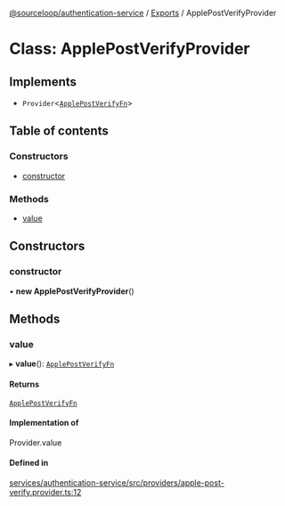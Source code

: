 [@sourceloop/authentication-service](../README.md) / [Exports](../modules.md) / ApplePostVerifyProvider

# Class: ApplePostVerifyProvider

## Implements

- `Provider`<[`ApplePostVerifyFn`](../interfaces/ApplePostVerifyFn.md)\>

## Table of contents

### Constructors

- [constructor](ApplePostVerifyProvider.md#constructor)

### Methods

- [value](ApplePostVerifyProvider.md#value)

## Constructors

### constructor

• **new ApplePostVerifyProvider**()

## Methods

### value

▸ **value**(): [`ApplePostVerifyFn`](../interfaces/ApplePostVerifyFn.md)

#### Returns

[`ApplePostVerifyFn`](../interfaces/ApplePostVerifyFn.md)

#### Implementation of

Provider.value

#### Defined in

[services/authentication-service/src/providers/apple-post-verify.provider.ts:12](https://github.com/codeweb05/repo1/blob/a4cf318/services/authentication-service/src/providers/apple-post-verify.provider.ts#L12)
